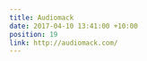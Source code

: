 ```yaml
---
title: Audiomack
date: 2017-04-10 13:41:00 +10:00
position: 19
link: http://audiomack.com/
---
```


